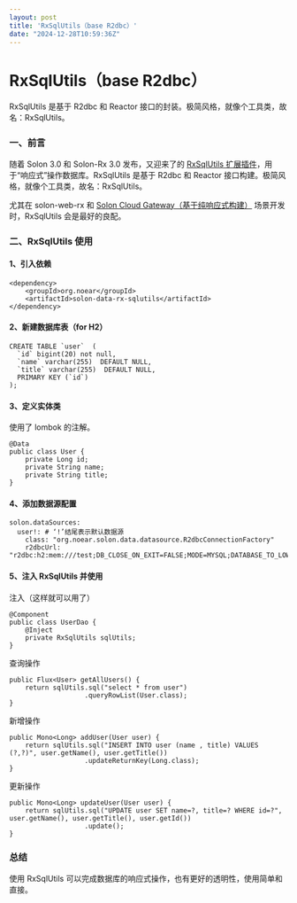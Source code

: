 ```yaml
---
layout: post
title: 'RxSqlUtils（base R2dbc）'
date: "2024-12-28T10:59:36Z"
---
```

RxSqlUtils（base R2dbc）
======================

RxSqlUtils 是基于 R2dbc 和 Reactor 接口的封装。极简风格，就像个工具类，故名：RxSqlUtils。

### 一、前言

随着 Solon 3.0 和 Solon-Rx 3.0 发布，又迎来了的 [RxSqlUtils 扩展插件](https://solon.noear.org/article/885)，用于“响应式”操作数据库。RxSqlUtils 是基于 R2dbc 和 Reactor 接口构建。极简风格，就像个工具类，故名：RxSqlUtils。

尤其在 solon-web-rx 和 [Solon Cloud Gateway（基于纯响应式构建）](https://solon.noear.org/article/804) 场景开发时，RxSqlUtils 会是最好的良配。

### 二、RxSqlUtils 使用

#### 1、引入依赖

    <dependency>
        <groupId>org.noear</groupId>
        <artifactId>solon-data-rx-sqlutils</artifactId>
    </dependency>
    

#### 2、新建数据库表（for H2）

    CREATE TABLE `user`  (
      `id` bigint(20) not null,
      `name` varchar(255)  DEFAULT NULL,
      `title` varchar(255)  DEFAULT NULL,
      PRIMARY KEY (`id`)
    );
    

#### 3、定义实体类

使用了 lombok 的注解。

    @Data
    public class User {
        private Long id;
        private String name;
        private String title;
    }
    

#### 4、添加数据源配置

    solon.dataSources:
      user!: # ‘!’结尾表示默认数据源
        class: "org.noear.solon.data.datasource.R2dbcConnectionFactory"
        r2dbcUrl: "r2dbc:h2:mem:///test;DB_CLOSE_ON_EXIT=FALSE;MODE=MYSQL;DATABASE_TO_LOWER=TRUE;IGNORECASE=TRUE;CASE_INSENSITIVE_IDENTIFIERS=TRUE"
    

#### 5、注入 RxSqlUtils 并使用

注入（这样就可以用了）

    @Component
    public class UserDao {
        @Inject
        private RxSqlUtils sqlUtils;
    }
    

查询操作

    public Flux<User> getAllUsers() {
        return sqlUtils.sql("select * from user")
                       .queryRowList(User.class);
    }
    
    

新增操作

    public Mono<Long> addUser(User user) {
        return sqlUtils.sql("INSERT INTO user (name , title) VALUES (?,?)", user.getName(), user.getTitle())
                       .updateReturnKey(Long.class);
    }
    

更新操作

    public Mono<Long> updateUser(User user) {
        return sqlUtils.sql("UPDATE user SET name=?, title=? WHERE id=?", user.getName(), user.getTitle(), user.getId())
                       .update();
    }
    

### 总结

使用 RxSqlUtils 可以完成数据库的响应式操作，也有更好的透明性，使用简单和直接。